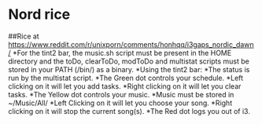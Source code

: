 # Nord rice
##Rice at https://www.reddit.com/r/unixporn/comments/honhqq/i3gaps_nordic_dawn/
*For the tint2 bar, the music.sh script must be present in the HOME directory and the toDo, clearToDo, modToDo and multistat scripts must be stored in your PATH (/bin/) as a binary.
*Using the tint2 bar:
*The status is run by the multistat script.
*The Green dot controls your schedule.
                      *Left clicking on it will let you add tasks.
                      *Right clicking on it will let you clear tasks.
*The Yellow dot controls your music.
                      *Music must be stored in ~/Music/All/
                      *Left Clicking on it will let you choose your song.
                      *Right clicking on it will stop the current song(s).
*The Red dot logs you out of i3.                      
                      
